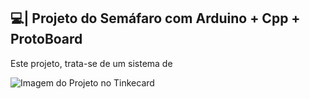 ## 💻| Projeto do Semáfaro com Arduino + Cpp + ProtoBoard

  Este projeto, trata-se de um sistema de

![Imagem do Projeto no Tinkecard](https://github.com/user-attachments/assets/49206bc0-7cde-4ada-b7f5-ab6e50eed3be)
